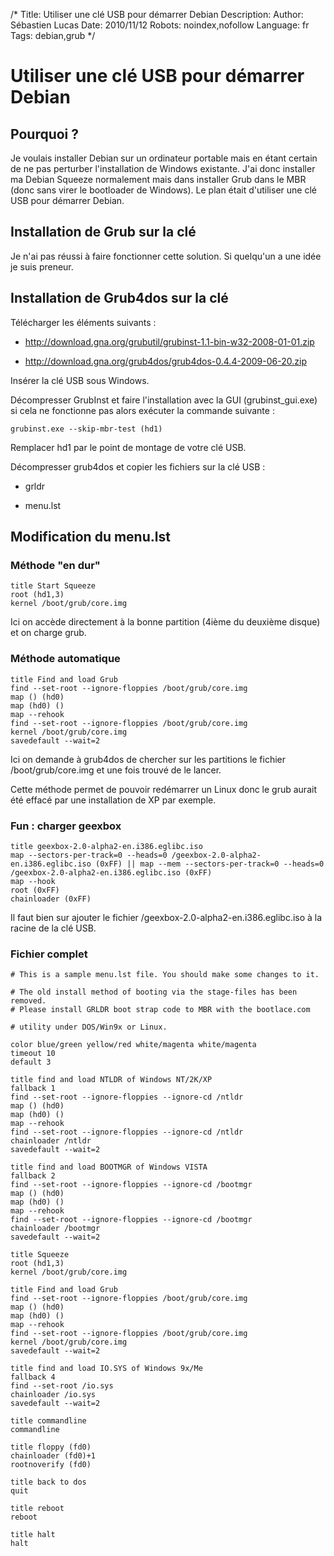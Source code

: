 /*
Title: Utiliser une clé USB pour démarrer Debian
Description: 
Author: Sébastien Lucas
Date: 2010/11/12
Robots: noindex,nofollow
Language: fr
Tags: debian,grub
*/
# Utiliser une clé USB pour démarrer Debian

## Pourquoi ?
Je voulais installer Debian sur un ordinateur portable mais en étant certain de ne pas perturber l'installation de Windows existante. J'ai donc installer ma Debian Squeeze normalement mais dans installer Grub dans le MBR (donc sans virer le bootloader de Windows). Le plan était d'utiliser une clé USB pour démarrer Debian.
## Installation de Grub sur la clé

Je n'ai pas réussi à faire fonctionner cette solution. Si quelqu'un a une idée je suis preneur.
## Installation de Grub4dos sur la clé

Télécharger les éléments suivants :

*	http://download.gna.org/grubutil/grubinst-1.1-bin-w32-2008-01-01.zip

*	http://download.gna.org/grub4dos/grub4dos-0.4.4-2009-06-20.zip

Insérer la clé USB sous Windows.

Décompresser GrubInst et faire l'installation avec la GUI (grubinst_gui.exe) si cela ne fonctionne pas alors exécuter la commande suivante :
```
grubinst.exe --skip-mbr-test (hd1)
```
Remplacer hd1 par le point de montage de votre clé USB.

Décompresser grub4dos et copier les fichiers sur la clé USB :

*	grldr

*	menu.lst
## Modification du menu.lst

### Méthode "en dur"
```
title Start Squeeze
root (hd1,3)
kernel /boot/grub/core.img
```
Ici on accède directement à la bonne partition (4ième du deuxième disque) et on charge grub.
### Méthode automatique

```
title Find and load Grub
find --set-root --ignore-floppies /boot/grub/core.img
map () (hd0)
map (hd0) ()
map --rehook
find --set-root --ignore-floppies /boot/grub/core.img
kernel /boot/grub/core.img
savedefault --wait=2
```
Ici on demande à grub4dos de chercher sur les partitions le fichier /boot/grub/core.img et une fois trouvé de le lancer.

Cette méthode permet de pouvoir redémarrer un Linux donc le grub aurait été effacé par une installation de XP par exemple.
### Fun : charger geexbox

```
title geexbox-2.0-alpha2-en.i386.eglibc.iso
map --sectors-per-track=0 --heads=0 /geexbox-2.0-alpha2-en.i386.eglibc.iso (0xFF) || map --mem --sectors-per-track=0 --heads=0 /geexbox-2.0-alpha2-en.i386.eglibc.iso (0xFF)
map --hook
root (0xFF)
chainloader (0xFF)
```
Il faut bien sur ajouter le fichier /geexbox-2.0-alpha2-en.i386.eglibc.iso à la racine de la clé USB.
### Fichier complet

```-
# This is a sample menu.lst file. You should make some changes to it.

# The old install method of booting via the stage-files has been removed.
# Please install GRLDR boot strap code to MBR with the bootlace.com

# utility under DOS/Win9x or Linux.

color blue/green yellow/red white/magenta white/magenta
timeout 10
default 3

title find and load NTLDR of Windows NT/2K/XP
fallback 1
find --set-root --ignore-floppies --ignore-cd /ntldr
map () (hd0)
map (hd0) ()
map --rehook
find --set-root --ignore-floppies --ignore-cd /ntldr
chainloader /ntldr
savedefault --wait=2

title find and load BOOTMGR of Windows VISTA
fallback 2
find --set-root --ignore-floppies --ignore-cd /bootmgr
map () (hd0)
map (hd0) ()
map --rehook
find --set-root --ignore-floppies --ignore-cd /bootmgr
chainloader /bootmgr
savedefault --wait=2

title Squeeze
root (hd1,3)
kernel /boot/grub/core.img

title Find and load Grub
find --set-root --ignore-floppies /boot/grub/core.img
map () (hd0)
map (hd0) ()
map --rehook
find --set-root --ignore-floppies /boot/grub/core.img
kernel /boot/grub/core.img
savedefault --wait=2

title find and load IO.SYS of Windows 9x/Me
fallback 4
find --set-root /io.sys
chainloader /io.sys
savedefault --wait=2

title commandline
commandline

title floppy (fd0)
chainloader (fd0)+1
rootnoverify (fd0)

title back to dos
quit

title reboot
reboot

title halt
halt

```





